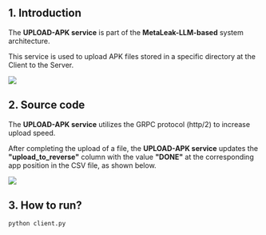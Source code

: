 ## 1. Introduction

The **UPLOAD-APK service** is part of the **MetaLeak-LLM-based** system architecture.

This service is used to upload APK files stored in a specific directory at the Client to the Server.

<img src="https://github.com/research-mobile-security/REALME/blob/main/upload-apk-service/readme-image/metaLeak-ml-overview.png">

## 2. Source code

The **UPLOAD-APK service** utilizes the GRPC protocol (http/2) to increase upload speed.

After completing the upload of a file, the **UPLOAD-APK service** updates the **"upload_to_reverse"** column with the value **"DONE"** at the corresponding app position in the CSV file, as shown below.

<img src="https://github.com/research-mobile-security/REALME/blob/main/upload-apk-service/readme-image/csv.png">

## 3. How to run?

```python
python client.py
```